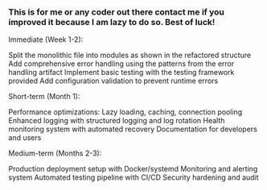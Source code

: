 ### This is for me or any coder out there contact me if you improved it because I am lazy to do so. Best of luck!


Immediate (Week 1-2):

Split the monolithic file into modules as shown in the refactored structure
Add comprehensive error handling using the patterns from the error handling artifact
Implement basic testing with the testing framework provided
Add configuration validation to prevent runtime errors

Short-term (Month 1):

Performance optimizations: Lazy loading, caching, connection pooling
Enhanced logging with structured logging and log rotation
Health monitoring system with automated recovery
Documentation for developers and users

Medium-term (Months 2-3):

Production deployment setup with Docker/systemd
Monitoring and alerting system
Automated testing pipeline with CI/CD
Security hardening and audit


